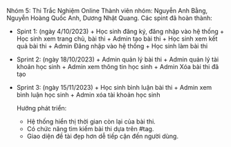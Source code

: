 Nhóm 5: Thi Trắc Nghiệm Online
Thành viên nhóm: Nguyễn Anh Bằng, Nguyễn Hoàng Quốc Anh, Dương Nhật Quang.
Các spint đã hoàn thành:
- Spint 1: (ngày 4/10/2023)
          + Học sinh đăng ký, đăng nhập vào hệ thống
          + Học sinh xem trang chủ, bài thi
          + Admin tạo bài thi
          + Học sinh xem kết quả bài thi
          + Admin Đăng nhập vào hệ thống
          + Học sinh làm bài thi
- Sprint 2: (ngày 18/10/2023)
          + Admin quản lý bài thi
          + Admin quản lý tài khoản học sinh
          + Admin xem thông tin học sinh
          + Admin Xóa bài thi đã tạo
- Sprint 3: (ngày 15/11/2023)
          + Học sinh bình luận bài thi
          + Admin xem bình luận học sinh
          + Admin xóa tài khoản học sinh

  Hướng phát triển:
   - Hệ thống hiển thị thời gian còn lại của bài thi.
   - Có chức năng tìm kiếm bài thi dựa trên #tag.
   - Giao diện đề tài đẹp hơn dễ tiếp cận đến người dùng.

